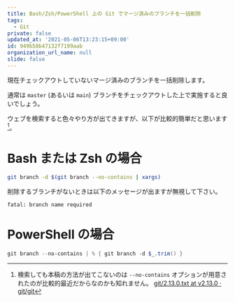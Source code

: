 ```yaml
---
title: Bash/Zsh/PowerShell 上の Git でマージ済みのブランチを一括削除
tags:
  - Git
private: false
updated_at: '2021-05-06T13:23:15+09:00'
id: 949b58b47132f7199aab
organization_url_name: null
slide: false
---
```

現在チェックアウトしていないマージ済みのブランチを一括削除します。

通常は `master` (あるいは `main`) ブランチをチェックアウトした上で実施すると良いでしょう。

ウェブを検索すると色々やり方が出てきますが、以下が比較的簡単だと思います[^no-contains]。

[^no-contains]: 検索しても本稿の方法が出てこないのは `--no-contains` オプションが用意されたのが比較的最近だからなのかも知れません。 [git/2.13.0.txt at v2.13.0 · git/git](https://github.com/git/git/blob/v2.13.0/Documentation/RelNotes/2.13.0.txt#L172)

# Bash または Zsh の場合 

```bash
git branch -d $(git branch --no-contains | xargs)
```

削除するブランチがないときは以下のメッセージが出ますが無視して下さい。

```
fatal: branch name required
```

# PowerShell の場合

```powershell
git branch --no-contains | % { git branch -d $_.trim() }
```

